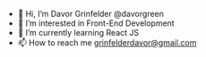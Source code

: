 - 👋 Hi, I’m Davor Grinfelder @davorgreen
- 👀 I’m interested in Front-End Development
- 🌱 I’m currently learning React JS
- 📫 How to reach me grinfelderdavor@gmail.com

